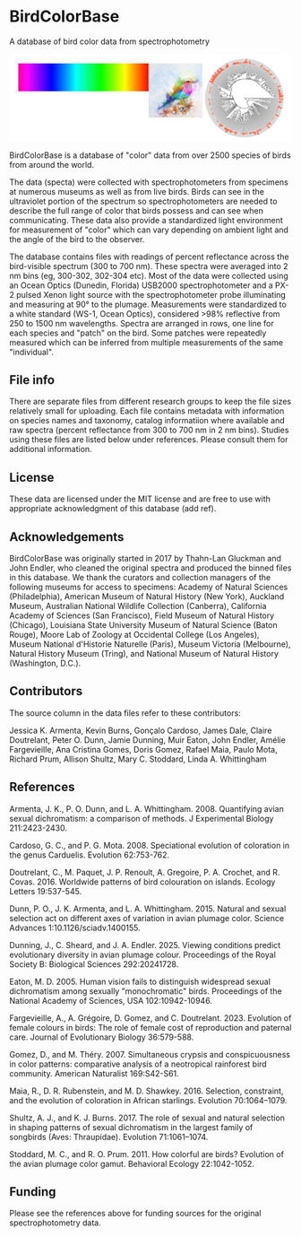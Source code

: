 # BirdColorBase
A database of bird color data from spectrophotometry

![example of spectrum](/birdcolorbase_logo.jpg)

BirdColorBase is a database of "color" data from over 2500 species of birds from around the world.  

The data (specta) were collected with spectrophotometers from specimens at numerous museums as well as from live birds. 
Birds can see in the ultraviolet portion of the spectrum so spectrophotometers are needed to describe the full range of color that birds possess and can see when communicating.  These data also provide a standardized light environment for measurement of "color" which can vary depending on ambient light and the angle of the bird to the observer.

The database contains files with readings of percent reflectance across the bird-visible spectrum (300 to 700 nm).  These spectra were averaged into 2 nm bins (eg, 300-302, 302-304 etc). Most of the data were collected using an Ocean Optics (Dunedin, Florida) USB2000 spectrophotometer and a PX-2 pulsed Xenon light source with the spectrophotometer probe illuminating and measuring at 90° to the plumage. Measurements were standardized to a white standard (WS-1, Ocean Optics), considered >98% reflective from 250 to 1500 nm wavelengths. Spectra are arranged in rows, one line for each species and "patch" on the bird.  Some patches were repeatedly measured which can be inferred from multiple measurements of the same "individual".

## File info
There are separate files from different research groups to keep the file sizes relatively small for uploading. Each file contains metadata with information on species names and taxonomy, catalog informatiion where available and raw spectra (percent reflectance from 300 to 700 nm in 2 nm bins).  Studies using these files are listed below under references. Please consult them for additional information. 

## License
These data are licensed under the MIT license and are free to use with appropriate acknowledgment of this database (add ref).

## Acknowledgements
BirdColorBase was originally started in 2017 by Thahn-Lan Gluckman and John Endler, who cleaned the original spectra and produced the binned files in this database. We thank the curators and collection managers of the following museums for access to specimens: Academy of Natural Sciences (Philadelphia), American Museum of Natural History (New York), Auckland Museum, Australian National Wildlife Collection (Canberra), California Academy of Sciences (San Francisco), Field Museum of Natural History (Chicago), Louisiana State University Museum of Natural Science (Baton Rouge), Moore Lab of Zoology at Occidental College (Los Angeles), Museum National d'Historie Naturelle (Paris), Museum Victoria (Melbourne), Natural History Museum (Tring), and National Museum of Natural History (Washington, D.C.). 

## Contributors
The source column in the data files refer to these contributors:

Jessica K. Armenta,
Kevin Burns,
Gonçalo Cardoso,
James Dale,
Claire Doutrelant,
Peter O. Dunn,
Jamie Dunning,
Muir Eaton,
John Endler,
Amélie Fargevieille, 
Ana Cristina Gomes, 
Doris Gomez,
Rafael Maia,
Paulo Mota,
Richard Prum,
Allison Shultz,
Mary C. Stoddard,
Linda A. Whittingham


## References

Armenta, J. K., P. O. Dunn, and L. A. Whittingham. 2008. Quantifying avian sexual dichromatism: a comparison of methods. J Experimental Biology 211:2423-2430.

Cardoso, G. C., and P. G. Mota. 2008. Speciational evolution of coloration in the genus Carduelis. Evolution 62:753-762.

Doutrelant, C., M. Paquet, J. P. Renoult, A. Gregoire, P. A. Crochet, and R. Covas. 2016. Worldwide patterns of bird colouration on islands. Ecology Letters 19:537-545.

Dunn, P. O., J. K. Armenta, and L. A. Whittingham. 2015. Natural and sexual selection act on different axes of variation in avian plumage color. Science Advances 1:10.1126/sciadv.1400155.

Dunning, J., C. Sheard, and J. A. Endler. 2025. Viewing conditions predict evolutionary diversity in avian plumage colour. Proceedings of the Royal Society B: Biological Sciences 292:20241728.

Eaton, M. D. 2005. Human vision fails to distinguish widespread sexual dichromatism among sexually "monochromatic" birds. Proceedings of the National Academy of Sciences, USA 102:10942-10946.

Fargevieille, A., A. Grégoire, D. Gomez, and C. Doutrelant. 2023. Evolution of female colours in birds: The role of female cost of reproduction and paternal care. Journal of Evolutionary Biology 36:579-588.

Gomez, D., and M. Théry. 2007. Simultaneous crypsis and conspicuousness in color patterns: comparative analysis of a neotropical rainforest bird community. American Naturalist 169:S42-S61.

Maia, R., D. R. Rubenstein, and M. D. Shawkey. 2016. Selection, constraint, and the evolution of coloration in African starlings. Evolution 70:1064–1079.

Shultz, A. J., and K. J. Burns. 2017. The role of sexual and natural selection in shaping patterns of sexual dichromatism in the largest family of songbirds (Aves: Thraupidae). Evolution 71:1061–1074. 

Stoddard, M. C., and R. O. Prum. 2011. How colorful are birds? Evolution of the avian plumage color gamut. Behavioral Ecology 22:1042-1052.

## Funding

Please see the references above for funding sources for the original spectrophotometry data.



